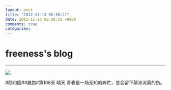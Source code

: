 ```yaml
---
layout: post
title: "2012-11-13 06:58:21"
date: 2012-11-13 06:58:21 +0800
comments: true
categories: 
---
```


# freeness's blog

----------

![](http://okqmqrbgo.bkt.clouddn.com/201211130658211.jpg)

>
\#颐和园\#\#晨跑\#第108天 晴天 青春是一场无知的奔忙，总会留下颠沛流离的伤。